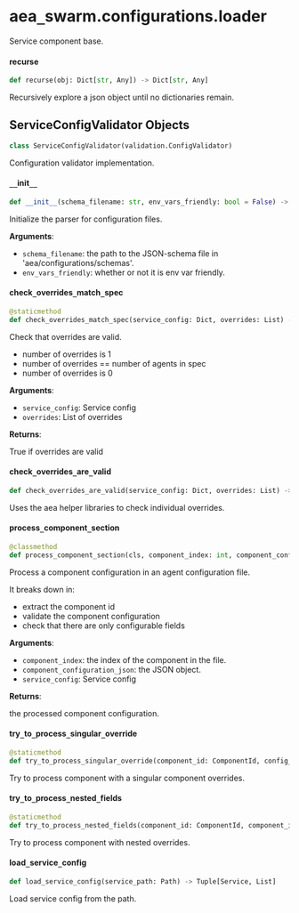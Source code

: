 <a id="aea_swarm.configurations.loader"></a>

# aea`_`swarm.configurations.loader

Service component base.

<a id="aea_swarm.configurations.loader.recurse"></a>

#### recurse

```python
def recurse(obj: Dict[str, Any]) -> Dict[str, Any]
```

Recursively explore a json object until no dictionaries remain.

<a id="aea_swarm.configurations.loader.ServiceConfigValidator"></a>

## ServiceConfigValidator Objects

```python
class ServiceConfigValidator(validation.ConfigValidator)
```

Configuration validator implementation.

<a id="aea_swarm.configurations.loader.ServiceConfigValidator.__init__"></a>

#### `__`init`__`

```python
def __init__(schema_filename: str, env_vars_friendly: bool = False) -> None
```

Initialize the parser for configuration files.

**Arguments**:

- `schema_filename`: the path to the JSON-schema file in 'aea/configurations/schemas'.
- `env_vars_friendly`: whether or not it is env var friendly.

<a id="aea_swarm.configurations.loader.ServiceConfigValidator.check_overrides_match_spec"></a>

#### check`_`overrides`_`match`_`spec

```python
@staticmethod
def check_overrides_match_spec(service_config: Dict, overrides: List) -> bool
```

Check that overrides are valid.

- number of overrides is 1
- number of overrides == number of agents in spec
- number of overrides is 0

**Arguments**:

- `service_config`: Service config
- `overrides`: List of overrides

**Returns**:

True if overrides are valid

<a id="aea_swarm.configurations.loader.ServiceConfigValidator.check_overrides_are_valid"></a>

#### check`_`overrides`_`are`_`valid

```python
def check_overrides_are_valid(service_config: Dict, overrides: List) -> Dict[ComponentId, Dict[Any, Any]]
```

Uses the aea helper libraries to check individual overrides.

<a id="aea_swarm.configurations.loader.ServiceConfigValidator.process_component_section"></a>

#### process`_`component`_`section

```python
@classmethod
def process_component_section(cls, component_index: int, component_configuration_json: Dict, service_config: Dict) -> Tuple[ComponentId, Dict]
```

Process a component configuration in an agent configuration file.

It breaks down in:
- extract the component id
- validate the component configuration
- check that there are only configurable fields

**Arguments**:

- `component_index`: the index of the component in the file.
- `component_configuration_json`: the JSON object.
- `service_config`: Service config

**Returns**:

the processed component configuration.

<a id="aea_swarm.configurations.loader.ServiceConfigValidator.try_to_process_singular_override"></a>

#### try`_`to`_`process`_`singular`_`override

```python
@staticmethod
def try_to_process_singular_override(component_id: ComponentId, config_class: ComponentConfiguration, component_configuration_json: Dict) -> Dict
```

Try to process component with a singular component overrides.

<a id="aea_swarm.configurations.loader.ServiceConfigValidator.try_to_process_nested_fields"></a>

#### try`_`to`_`process`_`nested`_`fields

```python
@staticmethod
def try_to_process_nested_fields(component_id: ComponentId, component_index: int, config_class: ComponentConfiguration, component_configuration_json: Dict, service_config: Dict) -> Dict
```

Try to process component with nested overrides.

<a id="aea_swarm.configurations.loader.load_service_config"></a>

#### load`_`service`_`config

```python
def load_service_config(service_path: Path) -> Tuple[Service, List]
```

Load service config from the path.

